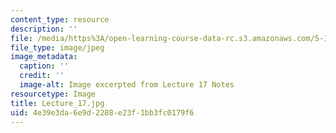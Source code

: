 ```yaml
---
content_type: resource
description: ''
file: /media/https%3A/open-learning-course-data-rc.s3.amazonaws.com/5-111sc-principles-of-chemical-science-fall-2014/4e39e3da6e9d2288e23f1bb3fc0179f6_Lecture_17.jpg
file_type: image/jpeg
image_metadata:
  caption: ''
  credit: ''
  image-alt: Image excerpted from Lecture 17 Notes
resourcetype: Image
title: Lecture_17.jpg
uid: 4e39e3da-6e9d-2288-e23f-1bb3fc0179f6
---
```

